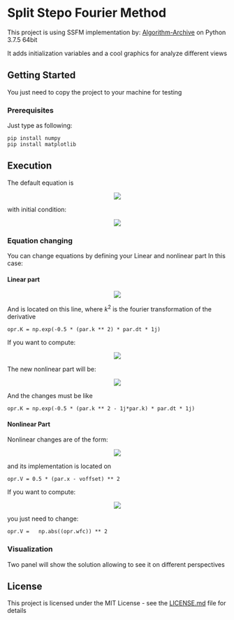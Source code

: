 # Split Stepo Fourier Method

This project is using SSFM implementation by: [Algorithm-Archive](https://github.com/algorithm-archivists/algorithm-archive) on Python 3.7.5 64bit

It adds initialization variables and a cool graphics for analyze different views

## Getting Started

You just need to copy the project to your machine for testing

### Prerequisites

Just type as following:

```
pip install numpy
pip install matplotlib
```

## Execution 

The default equation is 


<!-- $$
i\frac{\partial \psi}{\partial t}=-\frac{\partial^2 \psi}{\partial x^2}+0.5(x-x_0)^2
$$ --> 

<div align="center"><img src="https://render.githubusercontent.com/render/math?math=i%5Cfrac%7B%5Cpartial%20%5Cpsi%7D%7B%5Cpartial%20t%7D%3D-%5Cfrac%7B%5Cpartial%5E2%20%5Cpsi%7D%7B%5Cpartial%20x%5E2%7D%2B0.5(x-x_0)%5E2%0D"></div>

with initial condition:

<!-- $$
e^{-(x- x_0)^2/2}
$$ --> 

<div align="center"><img src="https://render.githubusercontent.com/render/math?math=e%5E%7B-(x-%20x_0)%5E2%2F2%7D%0D"></div>






### Equation changing

You can change equations by defining your Linear and nonlinear part
In this case:

#### Linear part
<!-- $$
L=-\frac{\partial^2 \psi}{\partial x^2}
$$ --> 

<div align="center"><img src="https://render.githubusercontent.com/render/math?math=L%3D-%5Cfrac%7B%5Cpartial%5E2%20%5Cpsi%7D%7B%5Cpartial%20x%5E2%7D%0D"></div>





And is located on this line, where $k^2$ is the fourier transformation of the derivative
```
opr.K = np.exp(-0.5 * (par.k ** 2) * par.dt * 1j)
```

If you want to compute:
<!-- $$
i\frac{\partial \psi}{\partial t} = -\frac{\partial^2 \psi}{\partial x^2}+\frac{\partial \psi}{\partial x} +0.5(x-x_0)^2
$$ --> 

<div align="center"><img src="https://render.githubusercontent.com/render/math?math=i%5Cfrac%7B%5Cpartial%20%5Cpsi%7D%7B%5Cpartial%20t%7D%20%3D%20-%5Cfrac%7B%5Cpartial%5E2%20%5Cpsi%7D%7B%5Cpartial%20x%5E2%7D%2B%5Cfrac%7B%5Cpartial%20%5Cpsi%7D%7B%5Cpartial%20x%7D%20%2B0.5(x-x_0)%5E2%0D"></div>





The new nonlinear part will be:
<!-- $$
L = -\frac{\partial^2 \psi}{\partial x^2} + \frac{\partial \psi}{\partial x}
$$ --> 

<div align="center"><img src="https://render.githubusercontent.com/render/math?math=L%20%3D%20-%5Cfrac%7B%5Cpartial%5E2%20%5Cpsi%7D%7B%5Cpartial%20x%5E2%7D%20%2B%20%5Cfrac%7B%5Cpartial%20%5Cpsi%7D%7B%5Cpartial%20x%7D%0D"></div>



And the changes must be like 

```
opr.K = np.exp(-0.5 * (par.k ** 2 - 1j*par.k) * par.dt * 1j)
```

#### Nonlinear Part

Nonlinear changes are of the form:
<!-- $$
N = 0.5(x-x_0)^2
$$ --> 

<div align="center"><img src="https://render.githubusercontent.com/render/math?math=N%20%3D%200.5(x-x_0)%5E2%0D"></div>


and its implementation is located on

```
opr.V = 0.5 * (par.x - voffset) ** 2
```

If you want to compute:
<!-- $$
i\frac{\partial \psi}{\partial t} = -\frac{\partial^2 \psi}{\partial x^2}+|\psi|^2
$$ --> 

<div align="center"><img src="https://render.githubusercontent.com/render/math?math=i%5Cfrac%7B%5Cpartial%20%5Cpsi%7D%7B%5Cpartial%20t%7D%20%3D%20-%5Cfrac%7B%5Cpartial%5E2%20%5Cpsi%7D%7B%5Cpartial%20x%5E2%7D%2B%7C%5Cpsi%7C%5E2%0D"></div>






you just need to change:

```
opr.V =   np.abs((opr.wfc)) ** 2
```

### Visualization

Two panel will show the solution allowing to see it on different perspectives

## License

This project is licensed under the MIT License - see the [LICENSE.md](LICENSE.md) file for details